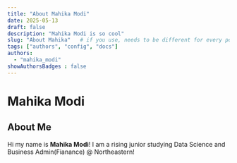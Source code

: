 ```yaml
---
title: "About Mahika Modi"
date: 2025-05-13
draft: false
description: "Mahika Modi is so cool"
slug: "About Mahika"   # if you use, needs to be different for every post
tags: ["authors", "config", "docs"]
authors:
  - "mahika_modi"
showAuthorsBadges : false
---
```


# Mahika Modi  
## About Me
Hi my name is **Mahika Modi**! I am a rising junior studying Data Science and Business Admin(Fianance) @ Northeastern! 


